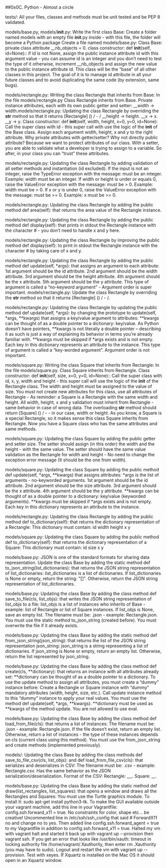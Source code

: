 ##0x0C. Python - Almost a circle


tests/: All your files, classes and methods must be unit tested and be PEP 8 validated.


models/base.py, models/__init__.py: Write the first class Base:
Create a folder named models with an empty file __init__.py inside - with this file, the folder will become a Python package
Create a file named models/base.py:
Class Base:
private class attribute __nb_objects = 0.
class constructor: def __init__(self, id=None)::
if id is not None, assign the public instance attribute id with this argument value - you can assume id is an integer and you don’t need to test the type of it
otherwise, increment __nb_objects and assign the new value to the public instance attribute id.
This class will be the “base” of all other classes in this project. The goal of it is to manage id attribute in all your future classes and to avoid duplicating the same code (by extension, same bugs).


models/rectangle.py: Writing the class Rectangle that inherits from Base:
In the file models/rectangle.py
Class Rectangle inherits from Base.
Private instance attributes, each with its own public getter and setter:
__width -> width.models/rectangle.py: Updating the class Rectangle by overriding the __str__ method so that it returns [Rectangle] (<id>) <x>/<y> - <width>/<height>
__height -> height.
__x -> x.
__y -> y.
Class constructor: def __init__(self, width, height, x=0, y=0, id=None):
Call the super class with id - this super call with use the logic of the __init__ of the Base class.
Assign each argument width, height, x and y to the right attribute.
Why private attributes with getter/setter? Why not directly public attribute?
Because we want to protect attributes of our class. With a setter, you are able to validate what a developer is trying to assign to a variable. So after, in your class you can “trust” these attributes.


models/rectangle.py: Updating the class Rectangle by adding validation of all setter methods and instantiation (id excluded):
If the input is not an integer, raise the TypeError exception with the message: <name of the attribute> must be an integer. Example: width must be an integer.
If width or height is under or equals 0, raise the ValueError exception with the message: <name of the attribute> must be > 0. Example: width must be > 0.
If x or y is under 0, raise the ValueError exception with the message: <name of the attribute> must be >= 0. Example: x must be >= 0.


models/rectangle.py: Updating the class Rectangle by adding the public method def area(self): that returns the area value of the Rectangle instance.


models/rectangle.py: Updating the class Rectangle by adding the public method def display(self): that prints in stdout the Rectangle instance with the character # - you don’t need to handle x and y here.


models/rectangle.py: Updating the class Rectangle by improving the public method def display(self): to print in stdout the Rectangle instance with the character # by taking care of x and y.


models/rectangle.py: Updating the class Rectangle by adding the public method def update(self, *args): that assigns an argument to each attribute:
1st argument should be the id attribute.
2nd argument should be the width attribute.
3rd argument should be the height attribute.
4th argument should be the x attribute.
5th argument should be the y attribute.
This type of argument is called a “no-keyword argument” - Argument order is super important.
models/rectangle.py: Update the class Rectangle by overriding the __str__ method so that it returns [Rectangle] (<id>) <x>/<y> - <width>/<height>.


models/rectangle.py: Updating the class Rectangle by updating the public method def update(self, *args): by changing the prototype to update(self, *args, **kwargs) that assigns a key/value argument to attributes:
**kwargs can be thought of as a double pointer to a dictionary: key/value.
As Python doesn’t have pointers, **kwargs is not literally a double pointer – describing it as such is just a way of explaining its behavior in terms you’re already familiar with.
**kwargs must be skipped if *args exists and is not empty.
Each key in this dictionary represents an attribute to the instance.
This type of argument is called a “key-worded argument”. Argument order is not important.


models/square.py: Writing the class Square that inherits from Rectangle:
In the file models/square.py.
Class Square inherits from Rectangle.
Class constructor: def __init__(self, size, x=0, y=0, id=None)::
Call the super class with id, x, y, width and height - this super call will use the logic of the __init__ of the Rectangle class. The width and height must be assigned to the value of size.
You must not create new attributes for this class, use all attributes of Rectangle - As reminder: a Square is a Rectangle with the same width and height.
All width, height, x and y validation must inherit from Rectangle - same behavior in case of wrong data.
The overloading __str__ method should return [Square] (<id>) <x>/<y> - <size> - in our case, width or height.
As you know, a Square is a special Rectangle, so it makes sense this class Square inherits from Rectangle. Now you have a Square class who has the same attributes and same methods.


models/square.py: Updating the class Square by adding the public getter and setter size.
The setter should assign (in this order) the width and the height - with the same value.
The setter should have the same value validation as the Rectangle for width and height - No need to change the exception error message (It should be the one from width).


models/square.py: Updating the class Square by adding the public method def update(self, *args, **kwargs) that assigns attributes:
*args is the list of arguments - no-keyworded arguments.
1st argument should be the id attribute.
2nd argument should be the size attribute.
3rd argument should be the x attribute.
4th argument should be the y attribute.
**kwargs can be thought of as a double pointer to a dictionary: key/value (keyworded arguments).
**kwargs must be skipped if *args exists and is not empty.
Each key in this dictionary represents an attribute to the instance.


models/rectangle.py: Updating the class Rectangle by adding the public method def to_dictionary(self): that returns the dictionary representation of a Rectangle:
This dictionary must contain:
id
width
height
x
y


models/square.py: Updating the class Square by adding the public method def to_dictionary(self): that returns the dictionary representation of a Square:
This dictionary must contain:
id
size
x
y


models/base.py: JSON is one of the standard formats for sharing data representation.
Update the class Base by adding the static method def to_json_string(list_dictionaries): that returns the JSON string representation of list_dictionaries:
list_dictionaries is a list of dictionaries.
If list_dictionaries is None or empty, return the string: "[]".
Otherwise, return the JSON string representation of list_dictionaries.


models/base.py: Updating the class Base by adding the class method def save_to_file(cls, list_objs): that writes the JSON string representation of list_objs to a file:
list_objs is a list of instances who inherits of Base - example: list of Rectangle or list of Square instances.
If list_objs is None, save an empty list.
The filename must be: <Class name>.json - example: Rectangle.json.
You must use the static method to_json_string (created before).
You must overwrite the file if it already exists.


models/base.py: Updating the class Base by adding the static method def from_json_string(json_string): that returns the list of the JSON string representation json_string:
json_string is a string representing a list of dictionaries.
If json_string is None or empty, return an empty list.
Otherwise, return the list represented by json_string.


models/base.py: Updating the class Base by adding the class method def create(cls, **dictionary): that returns an instance with all attributes already set:
**dictionary can be thought of as a double pointer to a dictionary.
To use the update method to assign all attributes, you must create a “dummy” instance before:
Create a Rectangle or Square instance with “dummy” mandatory attributes (width, height, size, etc.).
Call update instance method to this “dummy” instance to apply your real values.
You must use the method def update(self, *args, **kwargs).
**dictionary must be used as **kwargs of the method update.
You are not allowed to use eval.


models/base.py: Updating the class Base by adding the class method def load_from_file(cls): that returns a list of instances:
The filename must be: <Class name>.json - example: Rectangle.json.
If the file doesn’t exist, return an empty list.
Otherwise, return a list of instances - the type of these instances depends on cls (current class using this method).
You must use the from_json_string and create methods (implemented previously).


models/: Updating the class Base by adding the class methods def save_to_file_csv(cls, list_objs): and def load_from_file_csv(cls): that serializes and deserializes in CSV:
The filename must be: <Class name>.csv - example: Rectangle.csv.
Has the same behavior as the JSON serialization/deserialization.
Format of the CSV:
Rectangle: <id>,<width>,<height>,<x>,<y>.
Square: <id>,<size>,<x>,<y>.


models/base.py: Updating the class Base by adding the static method def draw(list_rectangles, list_squares): that opens a window and draws all the Rectangles and Squares:
You must use the Turtle graphics module.
To install it: sudo apt-get install python3-tk.
To make the GUI available outside your vagrant machine, add this line in your Vagrantfile: config.ssh.forward_x11 = true.
No constraints for color, shape etc… be creative!
Uncommented line in /etc/ssh/ssh_config that said # ForwardX11 no and change no to yes.
Then added line config.ssh.forward_agent = true to my Vagrantfile in addition to config.ssh.forward_x11 = true.
Halted my vm with vagrant halt and started it back up with vagrant up --provision then vagrant ssh.
If you get an error that looks like /usr/bin/xauth: timeout in locking authority file /home/vagrant/.Xauthority, then enter rm .Xauthority (you may have to sudo).
Logout and restart the vm with vagrant up --provision.
Test with xeyes. If Xquartz is installed on the Mac OS it should open in an Xquartz window.
